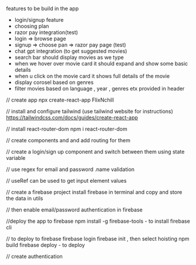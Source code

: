 features to be build in the app
  - login/signup feature
  - choosing plan 
  - razor pay integration(test)
  - login => browse page
  - signup => choose pan => razor pay page (test)
  - chat gpt integration (to get suggested movies)
  - search bar should display movies as we type
  - when we hover over movie card it should expand and show some basic details
  - when u click on the movie card it shows full details of the movie
  - display corosel based on genres
  - filter movies based on language , year , genres etx provided in header

// create app
npx create-react-app FlixNchill

// install and configure tailwind (use tailwind website for instructions)
https://tailwindcss.com/docs/guides/create-react-app

// install react-router-dom
npm i react-router-dom

// create components and and add routing for them

// create a login/sign up component and switch between them using state variable

// use regex for email and password .name validation

// useRef can be used to get input element values

// create a firebase project install firebase in terminal and copy and store the data in utils

// then enable email/password authentication in firebase

//deploy the app to firebase
 npm install -g firebase-tools - to install firebase cli

//  to deploy to  firebase
firebase login
firebase init , then select hoisting
npm build 
firebase deploy - to deploy

// create authentication

 